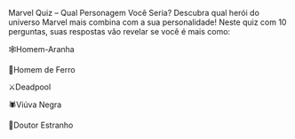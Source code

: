 Marvel Quiz – Qual Personagem Você Seria?
Descubra qual herói do universo Marvel mais combina com a sua personalidade!
Neste quiz com 10 perguntas, suas respostas vão revelar se você é mais como:

🕸️Homem-Aranha

🤖Homem de Ferro

⚔Deadpool

🕷️Viúva Negra

🔮Doutor Estranho
